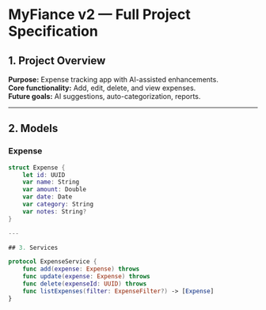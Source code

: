 # MyFiance v2 — Full Project Specification

## 1. Project Overview
**Purpose:** Expense tracking app with AI-assisted enhancements.  
**Core functionality:** Add, edit, delete, and view expenses.  
**Future goals:** AI suggestions, auto-categorization, reports.

---

## 2. Models

### Expense
```swift
struct Expense {
    let id: UUID
    var name: String
    var amount: Double
    var date: Date
    var category: String
    var notes: String?
}

---

## 3. Services

protocol ExpenseService {
    func add(expense: Expense) throws
    func update(expense: Expense) throws
    func delete(expenseId: UUID) throws
    func listExpenses(filter: ExpenseFilter?) -> [Expense]
}
